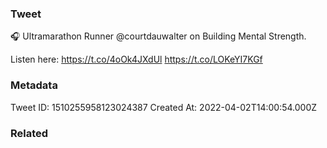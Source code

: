 ### Tweet
🎧 Ultramarathon Runner @courtdauwalter on Building Mental Strength. 

Listen here: https://t.co/4oOk4JXdUl https://t.co/LOKeYI7KGf

### Metadata
Tweet ID: 1510255958123024387
Created At: 2022-04-02T14:00:54.000Z

### Related

